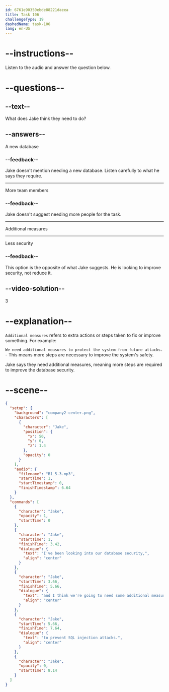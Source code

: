 ```yaml
---
id: 6761e90350ebde88221daeea
title: Task 106
challengeType: 19
dashedName: task-106
lang: en-US
---
```

<!-- (audio) Jake: I've been looking into our database security, and I think we're going to need some additional measures to prevent SQL injection attacks. -->

# --instructions--

Listen to the audio and answer the question below.

# --questions--

## --text--

What does Jake think they need to do?

## --answers--

A new database

### --feedback--

Jake doesn't mention needing a new database. Listen carefully to what he says they require.

---

More team members

### --feedback--

Jake doesn't suggest needing more people for the task.

---

Additional measures

---

Less security

### --feedback--

This option is the opposite of what Jake suggests. He is looking to improve security, not reduce it.

## --video-solution--

3

# --explanation--

`Additional measures` refers to extra actions or steps taken to fix or improve something. For example:

`We need additional measures to protect the system from future attacks.` - This means more steps are necessary to improve the system's safety.

Jake says they need additional measures, meaning more steps are required to improve the database security.

# --scene--

```json
{
  "setup": {
    "background": "company2-center.png",
    "characters": [
      {
        "character": "Jake",
        "position": {
          "x": 50,
          "y": 0,
          "z": 1.4
        },
        "opacity": 0
      }
    ],
    "audio": {
      "filename": "B1_5-3.mp3",
      "startTime": 1,
      "startTimestamp": 0,
      "finishTimestamp": 6.64
    }
  },
  "commands": [
    {
      "character": "Jake",
      "opacity": 1,
      "startTime": 0
    },
    {
      "character": "Jake",
      "startTime": 1,
      "finishTime": 3.42,
      "dialogue": {
        "text": "I've been looking into our database security,",
        "align": "center"
      }
    },
    {
      "character": "Jake",
      "startTime": 3.66,
      "finishTime": 5.66,
      "dialogue": {
        "text": "and I think we're going to need some additional measures",
        "align": "center"
      }
    },
    {
      "character": "Jake",
      "startTime": 5.66,
      "finishTime": 7.64,
      "dialogue": {
        "text": "to prevent SQL injection attacks.",
        "align": "center"
      }
    },
    {
      "character": "Jake",
      "opacity": 0,
      "startTime": 8.14
    }
  ]
}
```

